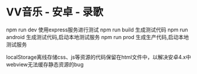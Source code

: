 # VV音乐 - 安卓 - 录歌

npm run dev 使用express服务进行测试
npm run build 生成测试代码
npm run android 生成测试代码,启动本地测试服务
npm run prod 生成生产代码,启动本地测试服务

localStorage离线存储css、js等资源的代码保留在html文件中，以解决安卓4.x中webview无法缓存静态资源的bug